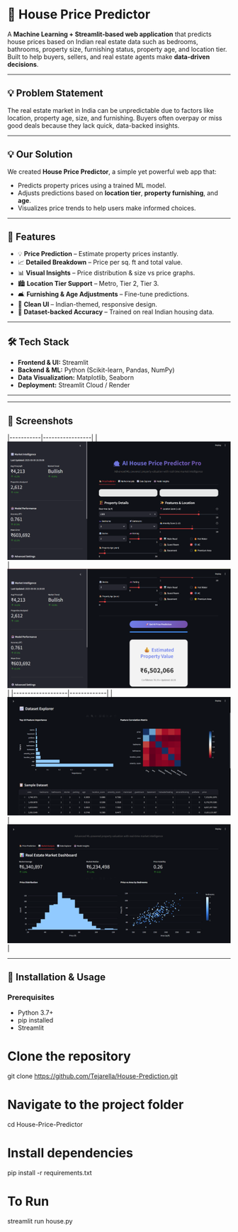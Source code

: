 # 🏡 House Price Predictor

A **Machine Learning + Streamlit-based web application** that predicts house prices based on Indian real estate data such as bedrooms, bathrooms, property size, furnishing status, property age, and location tier.  
Built to help buyers, sellers, and real estate agents make **data-driven decisions**.

---

## 💡 Problem Statement
The real estate market in India can be unpredictable due to factors like location, property age, size, and furnishing. Buyers often overpay or miss good deals because they lack quick, data-backed insights.

---

## 💡 Our Solution
We created **House Price Predictor**, a simple yet powerful web app that:
- Predicts property prices using a trained ML model.
- Adjusts predictions based on **location tier**, **property furnishing**, and **age**.
- Visualizes price trends to help users make informed choices.

---

## 🚀 Features
- 💡 **Price Prediction** – Estimate property prices instantly.
- 📈 **Detailed Breakdown** – Price per sq. ft and total value.
- 📊 **Visual Insights** – Price distribution & size vs price graphs.
- 🏙️ **Location Tier Support** – Metro, Tier 2, Tier 3.
- 🛋️ **Furnishing & Age Adjustments** – Fine-tune predictions.
- 🎨 **Clean UI** – Indian-themed, responsive design.
- 💾 **Dataset-backed Accuracy** – Trained on real Indian housing data.

---

## 🛠 Tech Stack
- **Frontend & UI:** Streamlit  
- **Backend & ML:** Python (Scikit-learn, Pandas, NumPy)  
- **Data Visualization:** Matplotlib, Seaborn  
- **Deployment:** Streamlit Cloud / Render  

---
---

## 📸 Screenshots
|-----------|-----------------|
| ![Home](1.png) | ![Form](2.png) |
|-------------------|-------------|
| ![Output](3.png) | ![Graph](4.png) |

---

## 🚀 Installation & Usage

### Prerequisites
- Python 3.7+
- pip installed
- Streamlit

# Clone the repository
git clone https://github.com/Tejarella/House-Prediction.git

# Navigate to the project folder
cd House-Price-Predictor

# Install dependencies
pip install -r requirements.txt

# To Run
streamlit run house.py
